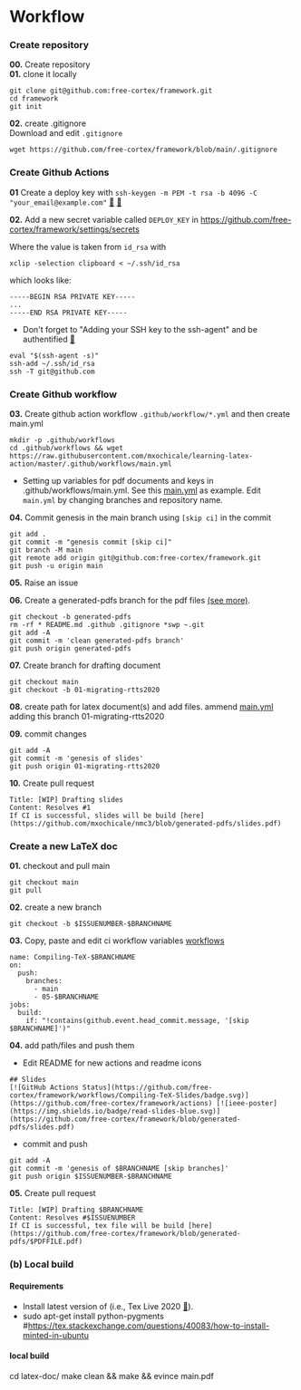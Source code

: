 # Workflow 

### Create repository
**00.** Create repository    
**01.** clone it locally   
```
git clone git@github.com:free-cortex/framework.git
cd framework
git init
```

**02.** create .gitignore  
Download and edit `.gitignore`
```
wget https://github.com/free-cortex/framework/blob/main/.gitignore
```

### Create Github Actions
**01** Create a deploy key with `ssh-keygen -m PEM -t rsa -b 4096 -C "your_email@example.com"` [:link:](https://docs.github.com/en/free-pro-team@latest/github/authenticating-to-github/generating-a-new-ssh-key-and-adding-it-to-the-ssh-agent#generating-a-new-ssh-key)
[:link:](https://jdblischak.github.io/2014-09-18-chicago/novice/git/05-sshkeys.html)

**02.** Add a new secret variable called `DEPLOY_KEY` in 
https://github.com/free-cortex/framework/settings/secrets 

Where the value is taken from `id_rsa` with 
```
xclip -selection clipboard < ~/.ssh/id_rsa
```
which looks like:  
```
-----BEGIN RSA PRIVATE KEY-----
...
-----END RSA PRIVATE KEY-----
```
* Don't forget to "Adding your SSH key to the ssh-agent" and be authentified [:link:](https://docs.github.com/en/enterprise/2.13/user/articles/generating-a-new-ssh-key-and-adding-it-to-the-ssh-agent#adding-your-ssh-key-to-the-ssh-agent)
```
eval "$(ssh-agent -s)"
ssh-add ~/.ssh/id_rsa
ssh -T git@github.com 
```


### Create Github workflow
**03.** Create github action workflow
`.github/workflow/*.yml` and then create main.yml 
```
mkdir -p .github/workflows
cd .github/workflows && wget https://raw.githubusercontent.com/mxochicale/learning-latex-action/master/.github/workflows/main.yml
```
* Setting up variables for pdf documents and keys in .github/workflows/main.yml. 
See this [main.yml](https://github.com/mxochicale/learning-latex-action/blob/master/.github/workflows/main.yml) as example.
Edit `main.yml` by changing branches and repository name.

**04.** Commit genesis in the main branch using `[skip ci]` in the commit 
```
git add . 
git commit -m "genesis commit [skip ci]"
git branch -M main
git remote add origin git@github.com:free-cortex/framework.git
git push -u origin main
```


**05.** Raise an issue

**06.** Create a generated-pdfs branch for the pdf files [(see more)](https://www.freecodecamp.org/forum/t/push-a-new-local-branch-to-a-remote-git-repository-and-track-it-too/13222).
```
git checkout -b generated-pdfs
rm -rf * README.md .github .gitignore *swp ~.git 
git add -A
git commit -m 'clean generated-pdfs branch'
git push origin generated-pdfs
```

**07.** Create branch for drafting document
```
git checkout main
git checkout -b 01-migrating-rtts2020
```

**08.** create path for latex document(s) and add files.
ammend [main.yml](../../.github/workflow/main.yml) adding this branch 01-migrating-rtts2020

**09.** commit changes
```
git add -A
git commit -m 'genesis of slides'
git push origin 01-migrating-rtts2020
```

**10.** Create pull request
```
Title: [WIP] Drafting slides
Content: Resolves #1 
If CI is successful, slides will be build [here](https://github.com/mxochicale/nmc3/blob/generated-pdfs/slides.pdf)
```



### Create a new LaTeX doc

**01.** checkout and pull main
```
git checkout main
git pull
```

**02.** create a new branch
```
git checkout -b $ISSUENUMBER-$BRANCHNAME
```

**03.** Copy, paste and edit ci workflow variables [workflows](https://github.com/free-cortex/framework/tree/main/.github/workflows)
```
name: Compiling-TeX-$BRANCHNAME
on:
  push:
    branches:
      - main
      - 05-$BRANCHNAME
jobs:
  build:
    if: "!contains(github.event.head_commit.message, '[skip $BRANCHNAME]')"
```

**04.** add path/files and push them
* Edit README for new actions and readme icons
```
## Slides
[![GitHub Actions Status](https://github.com/free-cortex/framework/workflows/Compiling-TeX-Slides/badge.svg)](https://github.com/free-cortex/framework/actions) [![ieee-poster](https://img.shields.io/badge/read-slides-blue.svg)](https://github.com/free-cortex/framework/blob/generated-pdfs/slides.pdf)
```
* commit and push
```
git add -A
git commit -m 'genesis of $BRANCHNAME [skip branches]'
git push origin $ISSUENUMBER-$BRANCHNAME
```

**05.** Create pull request
```
Title: [WIP] Drafting $BRANCHNAME
Content: Resolves #$ISSUENUMBER
If CI is successful, tex file will be build [here](https://github.com/free-cortex/framework/blob/generated-pdfs/$PDFFILE.pdf)
```


### (b) Local build

#### Requirements 
* Install latest version of (i.e., Tex Live 2020 [:link:](https://github.com/mxochicale/latex/tree/master/installation)).
* sudo apt-get install python-pygments #https://tex.stackexchange.com/questions/40083/how-to-install-minted-in-ubuntu

#### local build
cd latex-doc/
make clean && make && evince main.pdf
